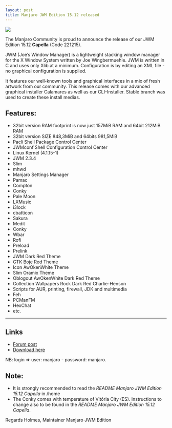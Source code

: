 ```yaml
---
layout: post
title: Manjaro JWM Edition 15.12 released
---
```


<img src="https://manjaro.github.io/images/manjaro-JWM-15.12.jpg">

The Manjaro Community is proud to announce the release of our JWM Edition 15.12 **Capella** (Code 221215).

JWM (Joe’s Window Manager) is a lightweight stacking window manager for the X Window System written by Joe Wingbermuehle. JWM is written in C and uses only Xlib at a minimum. Configuration is by editing an XML file - no graphical configuration is supplied.

It features our well-known tools and graphical interfaces in a mix of fresh artwork from our community. This release comes with our advanced graphical installer Calamares as well as our CLI-Installer. Stable branch was used to create these install medias.

## Features:

* 32bit version RAM footprint is now just 157MiB RAM and 64bit 212MiB RAM 
* 32bit version SIZE 848,3MiB and 64bits 981,5MiB
* Pacli Shell Package Control Center
* JWMconf Shell Configuration Control Center
* Linux Kernel (4.1.15-1)
* JWM 2.3.4
* Slim
* mhwd
* Manjaro Settings Manager
* Pamac
* Compton 
* Conky
* Pale Moon
* LXMusic
* i3lock
* cbatticon
* Sakura
* Medit
* Conky
* Wbar
* Rofi
* Preload
* Prelink
* JWM Dark Red Theme
* GTK Boje Red Theme 
* Icon AwOkenWhite Theme 
* Slim Oramix Theme
* Oblogout AwOkenWhite Dark Red Theme
* Collection Wallpapers Rock Dark Red Charlie-Henson
* Scripts for AUR, printing, firewall, JDK and multimedia
* Feh
* PCManFM
* HexChat
* etc.

----

## Links

* [Forum post](https://forum.manjaro.org/index.php?topic=29323.0)
* [Download here](https://sourceforge.net/projects/manjarolinux/files/community/JWM/2015.12/)

NB: login => user: manjaro - password: manjaro.

## Note: 

* It is strongly recommended to read the *README Manjaro JWM Edition 15.12 Capella* in /home 
* The Conky comes with temperature of Vitória City (ES). Instructions to change also to be found in the *README Manjaro JWM Edition 15.12 Capella*.

Regards Holmes, Maintainer Manjaro JWM Edition
